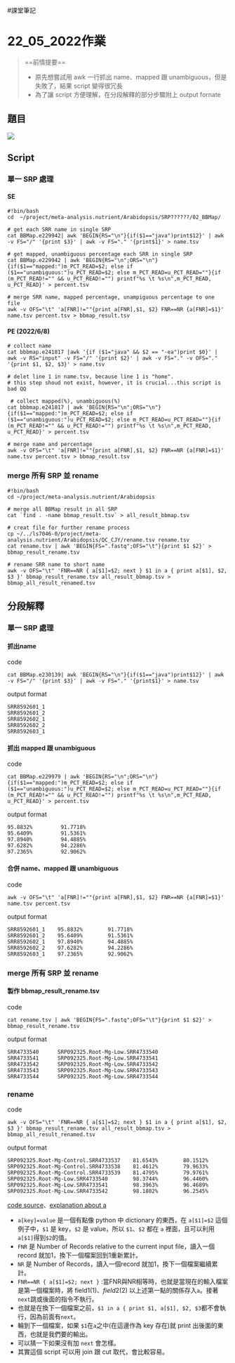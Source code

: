 #課堂筆記 

# 22_05_2022作業
> ==前情提要== 
> - 原先想嘗試用 awk 一行抓出 name、mapped 跟 unambiguous，但是失敗了，結果 script 變得很冗長
> - 為了讓 script 方便理解，在分段解釋的部分步驟附上 output fornate

## 題目
![](https://i.imgur.com/2YBxGRY.png)

##  Script
### 單一 SRP 處理
#### SE
```bash=
#!bin/bash
cd  ~/project/meta-analysis.nutrient/Arabidopsis/SRP??????/02_BBMap/

# get each SRR name in single SRP
cat BBMap.e229942| awk 'BEGIN{RS="\n"}{if($1=="java")print$12}' | awk -v FS="/" '{print $3}' | awk -v FS="." '{print$1}' > name.tsv

# get mapped, unambiguous percentage each SRR in single SRP
cat BBMap.e229942 | awk 'BEGIN{RS="\n";ORS="\n"}{if($1=="mapped:")m_PCT_READ=$2; else if ($1=="unambiguous:")u_PCT_READ=$2; else m_PCT_READ=u_PCT_READ=""}{if (m_PCT_READ!="" && u_PCT_READ!="") printf"%s \t %s\n",m_PCT_READ, u_PCT_READ}' > percent.tsv

# merge SRR name, mapped percentage, unampiguous percentage to one file
awk -v OFS="\t" 'a[FNR]!=""{print a[FNR],$1, $2} FNR==NR {a[FNR]=$1}' name.tsv percent.tsv > bbmap_result.tsv

```

#### PE (2022/6/8)
```bash=
# collect name
cat bbbmap.e241817 |awk '{if ($1="java" && $2 == "-ea")print $0}' | awk -v RS="input" -v FS="/" '{print $2}' | awk -v FS="." -v OFS="." '{print $1, $2, $3}' > name.tsv

# delet line 1 in name.tsv, because line 1 is "home".
# this step shoud not exist, however, it is crucial...this script is bad QQ

 # collect mapped(%), unambiguous(%)
cat bbbmap.e241817 | awk 'BEGIN{RS="\n";ORS="\n"}{if($1=="mapped:")m_PCT_READ=$2; else if ($1=="unambiguous:")u_PCT_READ=$2; else m_PCT_READ=u_PCT_READ=""}{if (m_PCT_READ!="" && u_PCT_READ!="") printf"%s \t %s\n",m_PCT_READ, u_PCT_READ}' > percent.tsv

# merge name and percentage
awk -v OFS="\t" 'a[FNR]!=""{print a[FNR],$1, $2} FNR==NR {a[FNR]=$1}' name.tsv percent.tsv > bbmap_result.tsv
```
### merge 所有 SRP 並 rename
```bash=
#!bin/bash
cd ~/project/meta-analysis.nutrient/Arabidopsis

# merge all BBMap result in all SRP 
cat `find . -name bbmap_result.tsv` > all_result_bbmap.tsv

# creat file for further rename process
cp ~/../ls7046-0/project/meta-analysis.nutrient/Arabidopsis/QC_CJY/rename.tsv rename.tsv
cat rename.tsv | awk 'BEGIN{FS=".fastq";OFS="\t"}{print $1 $2}' > bbmap_result_rename.tsv

# rename SRR name to short name
awk -v OFS="\t" 'FNR==NR { a[$1]=$2; next } $1 in a { print a[$1], $2, $3 }' bbmap_result_rename.tsv all_result_bbmap.tsv > bbmap_all_result_renamed.tsv

```
## 分段解釋
### 單一 SRP 處理
#### 抓出name
code
```bash=
cat BBMap.e230139| awk 'BEGIN{RS="\n"}{if($1=="java")print$12}' | awk -v FS="/" '{print $3}' | awk -v FS="." '{print$1}' > name.tsv
```
output format
```
SRR8592601_1 
SRR8592601_2 
SRR8592602_1 
SRR8592602_2 
SRR8592603_1
```

#### 抓出 mapped 跟 unambiguous
code
```bash=
cat BBMap.e229979 | awk 'BEGIN{RS="\n";ORS="\n"}{if($1=="mapped:")m_PCT_READ=$2; else if ($1=="unambiguous:")u_PCT_READ=$2; else m_PCT_READ=u_PCT_READ=""}{if (m_PCT_READ!="" && u_PCT_READ!="") printf"%s \t %s\n",m_PCT_READ, u_PCT_READ}' > percent.tsv
```
output format
```
95.8832%         91.7718%
95.6409%         91.5361%
97.8940%         94.4885%
97.6282%         94.2286%
97.2365%         92.9062%
```

#### 合併 name、mapped 跟 unambiguous
code
```bash=
awk -v OFS="\t" 'a[FNR]!=""{print a[FNR],$1, $2} FNR==NR {a[FNR]=$1}' name.tsv percent.tsv
```

output format
```
SRR8592601_1    95.8832%        91.7718%
SRR8592601_2    95.6409%        91.5361%
SRR8592602_1    97.8940%        94.4885%
SRR8592602_2    97.6282%        94.2286%
SRR8592603_1    97.2365%        92.9062%
```

### merge 所有 SRP 並 rename
#### 製作 bbmap_result_rename.tsv
code
```bash=
cat rename.tsv | awk 'BEGIN{FS=".fastq";OFS="\t"}{print $1 $2}' > bbmap_result_rename.tsv

```

output format
```
SRR4733540      SRP092325.Root-Mg-Low.SRR4733540
SRR4733541      SRP092325.Root-Mg-Low.SRR4733541
SRR4733542      SRP092325.Root-Mg-Low.SRR4733542
SRR4733543      SRP092325.Root-Mg-Low.SRR4733543
SRR4733544      SRP092325.Root-Mg-Low.SRR4733544
```

### rename 
code
```bash=
awk -v OFS="\t" 'FNR==NR { a[$1]=$2; next } $1 in a { print a[$1], $2, $3 }' bbmap_result_rename.tsv all_result_bbmap.tsv > bbmap_all_result_renamed.tsv
```

output format
```
SRP092325.Root-Mg-Control.SRR4733537    81.6543%        80.1512%
SRP092325.Root-Mg-Control.SRR4733538    81.4612%        79.9633%
SRP092325.Root-Mg-Control.SRR4733539    81.4795%        79.9761%
SRP092325.Root-Mg-Low.SRR4733540        98.3744%        96.4460%
SRP092325.Root-Mg-Low.SRR4733541        98.3963%        96.4689%
SRP092325.Root-Mg-Low.SRR4733542        98.1802%        96.2545%
```
[code source](https://stackoverflow.com/questions/13527655/joining-two-files-based-on-the-first-columns-and-preserving-order)、[explanation about a](https://stackoverflow.com/questions/19053495/the-meaning-of-a-in-an-awk-command)
- `a[key]=value` 是一個有點像 python 中 dictionary 的東西，在 `a[$1]=$2` 這個例子中，`$1` 是 key，`$2` 是 value，所以 `$1`、`$2` 都在 `a` 裡面，且可以利用`a[$1]`得到`$2`的值。
- `FNR` 是 Number of Records relative to the current input file，讀入一個record 就加1，換下一個檔案回到1重新累計。
- `NR` 是 Number of Records，讀入一個record 就加1，換下一個檔案繼續累計。
- `FNR==NR { a[$1]=$2; next }` :當FNR與NR相等時，也就是當現在的輸入檔案是第一個檔案時，將 field1($1)、field2($2) 以上述第一點的關係存入`a`。接著`next`跳或後面的指令不執行。
- 也就是在換下一個檔案之前，`$1 in a { print $1, a[$1], $2, $3`都不會執行，因為前面有`next`。
- 輪到下一個檔案，如果 `$1`在`a`之中(在這邊作為 key 存在)就 print 出後面的東西，也就是我們要的輸出。
- 可以猜一下如果沒有加 `next` 會怎樣。
- 其實這個 script 可以用 join 跟 cut 取代，會比較容易。
